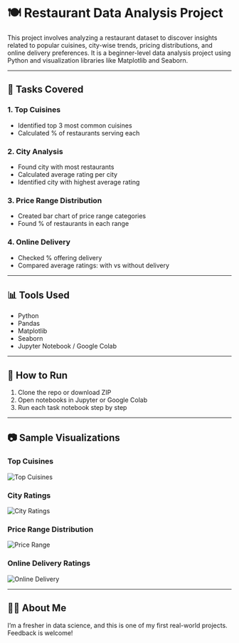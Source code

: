 
# 🍽️ Restaurant Data Analysis Project

This project involves analyzing a restaurant dataset to discover insights related to popular cuisines, city-wise trends, pricing distributions, and online delivery preferences. It is a beginner-level data analysis project using Python and visualization libraries like Matplotlib and Seaborn.

---

## 📌 Tasks Covered

### 1. Top Cuisines
- Identified top 3 most common cuisines
- Calculated % of restaurants serving each

### 2. City Analysis
- Found city with most restaurants
- Calculated average rating per city
- Identified city with highest average rating

### 3. Price Range Distribution
- Created bar chart of price range categories
- Found % of restaurants in each range

### 4. Online Delivery
- Checked % offering delivery
- Compared average ratings: with vs without delivery

---

## 📊 Tools Used
- Python
- Pandas
- Matplotlib
- Seaborn
- Jupyter Notebook / Google Colab

---

## 🚀 How to Run
1. Clone the repo or download ZIP
2. Open notebooks in Jupyter or Google Colab
3. Run each task notebook step by step

---

## 📷 Sample Visualizations

### Top Cuisines
![Top Cuisines](https://raw.githubusercontent.com/prashantjoshi/restaurant-analysis-project/main/images/top_cuisines.png)

### City Ratings
![City Ratings](https://raw.githubusercontent.com/exampleuser/restaurant-analysis-project/main/images/city_ratings.png)

### Price Range Distribution
![Price Range](https://raw.githubusercontent.com/exampleuser/restaurant-analysis-project/main/images/price_range.png)

### Online Delivery Ratings
![Online Delivery](https://raw.githubusercontent.com/exampleuser/restaurant-analysis-project/main/images/online_delivery.png)

---

## 🙋‍♂️ About Me
I’m a fresher in data science, and this is one of my first real-world projects. Feedback is welcome!
